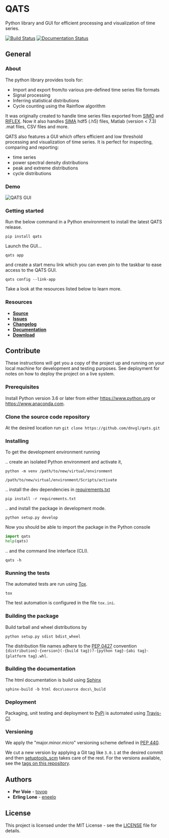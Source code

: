 # QATS

Python library and GUI for efficient processing and visualization of time series.

[![Build Status](https://travis-ci.com/dnvgl/qats.svg?branch=master)](https://travis-ci.com/dnvgl/qats)
[![Documentation Status](https://readthedocs.org/projects/qats/badge/?version=latest)](https://qats.readthedocs.io/en/latest/?badge=latest)


## General

### About

The python library provides tools for:
- Import and export from/to various pre-defined time series file formats
- Signal processing
- Inferring statistical distributions
- Cycle counting using the Rainflow algorithm

It was originally created to handle time series files exported from [SIMO](https://www.dnvgl.com/services/complex-multibody-calculations-simo-2311) 
and [RIFLEX](https://www.dnvgl.com/services/riser-analysis-software-for-marine-riser-systems-riflex-2312). Now it also
handles [SIMA](https://www.dnvgl.com/services/marine-operations-and-mooring-analysis-software-sima-2324) hdf5 (.h5) files, 
Matlab (version < 7.3) .mat files, CSV files and more.  

QATS also features a GUI which offers efficient and low threshold processing and visualization of time series. It is
perfect for inspecting, comparing and reporting:
- time series
- power spectral density distributions
- peak and extreme distributions
- cycle distributions

### Demo

![QATS GUI](https://raw.githubusercontent.com/dnvgl/qats/master/docs/source/demo.gif)

### Getting started

Run the below command in a Python environment to install the latest QATS release.

```console
pip install qats
```

Launch the GUI...

```console
qats app
```

and create a start menu link which you can even pin to the taskbar to ease access to the QATS GUI.

```console
qats config --link-app
```

Take a look at the resources listed below to learn more.

### Resources

* [**Source**](https://github.com/dnvgl/qats)
* [**Issues**](https://github.com/dnvgl/qats/issues)
* [**Changelog**](https://github.com/dnvgl/qats/blob/master/CHANGELOG.md)
* [**Documentation**](https://qats.readthedocs.io)
* [**Download**](https://pypi.org/project/qats/)

## Contribute

These instructions will get you a copy of the project up and running on your local machine for development and testing 
purposes. See deployment for notes on how to deploy the project on a live system.

### Prerequisites

Install Python version 3.6 or later from either https://www.python.org or https://www.anaconda.com.

### Clone the source code repository

At the desired location run ```git clone https://github.com/dnvgl/qats.git```

### Installing

To get the development environment running

.. create an isolated Python environment and activate it,

```console
python -m venv /path/to/new/virtual/environment

/path/to/new/virtual/environment/Scripts/activate
```

.. install the dev dependencies in [requirements.txt](requirements.txt)

```console
pip install -r requirements.txt
```

.. and install the package in development mode.

```console
python setup.py develop
```

Now you should be able to import the package in the Python console

```python
import qats
help(qats)
```

.. and the command line interface (CLI).

```console
qats -h
```

### Running the tests

The automated tests are run using [Tox](https://tox.readthedocs.io/en/latest/).

```console
tox
```

The test automation is configured in the file `tox.ini`.

### Building the package

Build tarball and wheel distributions by 

```console
python setup.py sdist bdist_wheel
```

The distribution file names adhere to the [PEP 0427](https://www.python.org/dev/peps/pep-0427/#file-name-convention) 
convention `{distribution}-{version}(-{build tag})?-{python tag}-{abi tag}-{platform tag}.whl`.

### Building the documentation

The html documentation is build using [Sphinx](http://www.sphinx-doc.org/en/master)

```console
sphinx-build -b html docs\source docs\_build
```

### Deployment
Packaging, unit testing and deployment to [PyPi](https://pypi.org/project/qats/) is automated using 
[Travis-CI](https://travis-ci.com).

### Versioning

We apply the "major.minor.micro" versioning scheme defined in [PEP 440](https://www.python.org/dev/peps/pep-0440/).

We cut a new version by applying a Git tag like `3.0.1` at the desired commit and then 
[setuptools_scm](https://github.com/pypa/setuptools_scm/#setup-py-usage) takes care of the rest. For the versions 
available, see the [tags on this repository](https://github.com/dnvgl/qats/tags). 

## Authors

* **Per Voie** - [tovop](https://github.com/tovop)
* **Erling Lone** - [eneelo](https://github.com/eneelo)

## License

This project is licensed under the MIT License - see the [LICENSE](LICENSE) file for details.
